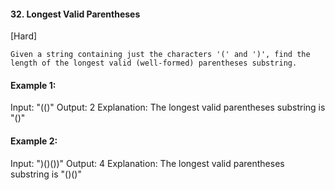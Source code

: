 #### 32. Longest Valid Parentheses
[Hard]
```
Given a string containing just the characters '(' and ')', find the length of the longest valid (well-formed) parentheses substring.
```
#### Example 1:
Input: "(()"
Output: 2
Explanation: The longest valid parentheses substring is "()"

#### Example 2:
Input: ")()())"
Output: 4
Explanation: The longest valid parentheses substring is "()()"